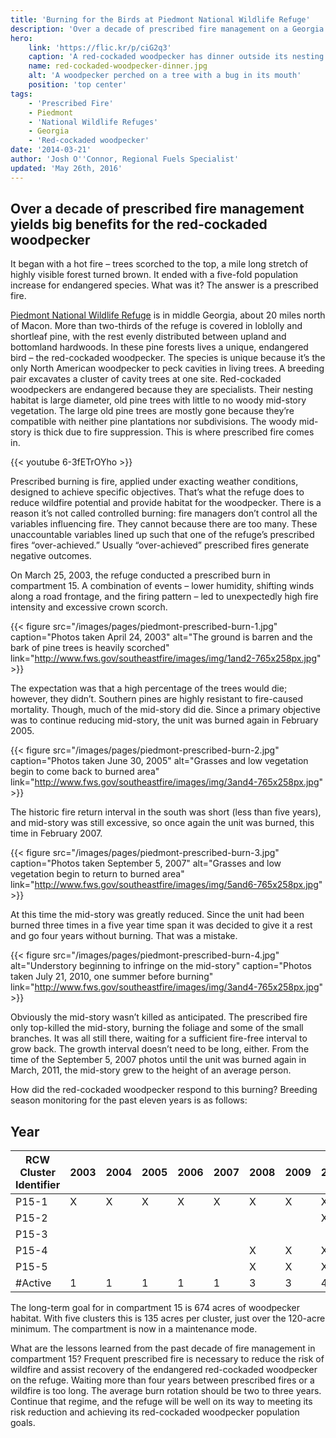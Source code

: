```yaml
---
title: 'Burning for the Birds at Piedmont National Wildlife Refuge'
description: 'Over a decade of prescribed fire management on a Georgia national wildlife refuge yields big benefits for the protected red-cockaded woodpecker.'
hero:
    link: 'https://flic.kr/p/ciG2q3'
    caption: 'A red-cockaded woodpecker has dinner outside its nesting cavity. Photo by USFWS.'
    name: red-cockaded-woodpecker-dinner.jpg
    alt: 'A woodpecker perched on a tree with a bug in its mouth'
    position: 'top center'
tags:
    - 'Prescribed Fire'
    - Piedmont
    - 'National Wildlife Refuges'
    - Georgia
    - 'Red-cockaded woodpecker'
date: '2014-03-21'
author: 'Josh O''Connor, Regional Fuels Specialist'
updated: 'May 26th, 2016'
---
```


## Over a decade of prescribed fire management yields big benefits for the red-cockaded woodpecker

It began with a hot fire – trees scorched to the top, a mile long stretch of highly visible forest turned brown. It ended with a five-fold population increase for endangered species. What was it? The answer is a prescribed fire.

[Piedmont National Wildlife Refuge](http://www.fws.gov/piedmont/) is in middle Georgia, about 20 miles north of Macon. More than two-thirds of the refuge is covered in loblolly and shortleaf pine, with the rest evenly distributed between upland and bottomland hardwoods. In these pine forests lives a unique, endangered bird – the red-cockaded woodpecker. The species is unique because it’s the only North American woodpecker to peck cavities in living trees. A breeding pair excavates a cluster of cavity trees at one site. Red-cockaded woodpeckers are endangered because they are specialists. Their nesting habitat is large diameter, old pine trees with little to no woody mid-story vegetation. The large old pine trees are mostly gone because they’re compatible with neither pine plantations nor subdivisions. The woody mid-story is thick due to fire suppression. This is where prescribed fire comes in.

{{< youtube 6-3fETrOYho >}}

Prescribed burning is fire, applied under exacting weather conditions, designed to achieve specific objectives. That’s what the refuge does to reduce wildfire potential and provide habitat for the woodpecker. There is a reason it’s not called controlled burning: fire managers don’t control all the variables influencing fire. They cannot because there are too many. These unaccountable variables lined up such that one of the refuge’s prescribed fires “over-achieved.” Usually “over-achieved” prescribed fires generate negative outcomes.

On March 25, 2003, the refuge conducted a prescribed burn in compartment 15. A combination of events – lower humidity, shifting winds along a road frontage, and the firing pattern – led to unexpectedly high fire intensity and excessive crown scorch.

{{< figure src="/images/pages/piedmont-prescribed-burn-1.jpg" caption="Photos taken April 24, 2003" alt="The ground is barren and the bark of pine trees is heavily scorched" link="http://www.fws.gov/southeastfire/images/img/1and2-765x258px.jpg" >}}

The expectation was that a high percentage of the trees would die; however, they didn’t. Southern pines are highly resistant to fire-caused mortality. Though, much of the mid-story did die. Since a primary objective was to continue reducing mid-story, the unit was burned again in February 2005.

{{< figure src="/images/pages/piedmont-prescribed-burn-2.jpg" caption="Photos taken June 30, 2005" alt="Grasses and low vegetation begin to come back to burned area" link="http://www.fws.gov/southeastfire/images/img/3and4-765x258px.jpg" >}}

The historic fire return interval in the south was short (less than five years), and mid-story was still excessive, so once again the unit was burned, this time in February 2007.

{{< figure src="/images/pages/piedmont-prescribed-burn-3.jpg" caption="Photos taken September 5, 2007" alt="Grasses and low vegetation begin to return to burned area" link="http://www.fws.gov/southeastfire/images/img/5and6-765x258px.jpg" >}}

At this time the mid-story was greatly reduced. Since the unit had been burned three times in a five year time span it was decided to give it a rest and go four years without burning. That was a mistake.

{{< figure src="/images/pages/piedmont-prescribed-burn-4.jpg"  alt="Understory beginning to infringe on the mid-story" caption="Photos taken July 21, 2010, one summer before burning" link="http://www.fws.gov/southeastfire/images/img/3and4-765x258px.jpg" >}}

Obviously the mid-story wasn’t killed as anticipated. The prescribed fire only top-killed the mid-story, burning the foliage and some of the small branches. It was all still there, waiting for a sufficient fire-free interval to grow back. The growth interval doesn’t need to be long, either. From the time of the September 5, 2007 photos until the unit was burned again in March, 2011, the mid-story grew to the height of an average person.

How did the red-cockaded woodpecker respond to this burning? Breeding season monitoring for the past eleven years is as follows:

## Year
 RCW Cluster Identifier  | 2003 | 2004 | 2005 | 2006 | 2007 | 2008 | 2009 | 2010 | 2011 | 2012 | 2013
-------------------------|------|------|------|------|------|------|------|------|------|------|------
        P15-1            |   X  |   X  |   X  |   X  |   X  |   X  |   X  |   X  |   X  |   X  |   X
        P15-2            |      |      |      |      |      |      |      |   X  |   X  |   X  |   X
        P15-3            |      |      |      |      |      |      |      |      |      |   X  |   X
        P15-4            |      |      |      |      |      |   X  |   X  |   X  |   X  |   X  |   X
        P15-5            |      |      |      |      |      |   X  |   X  |   X  |   X  |   X  |   X
        #Active          |   1  |   1  |   1  |   1  |   1  |   3  |   3  |   4  |   4  |   5  |   5

The long-term goal for in compartment 15 is 674 acres of woodpecker habitat. With five clusters this is 135 acres per cluster, just over the 120-acre minimum. The compartment is now in a maintenance mode.

What are the lessons learned from the past decade of fire management in compartment 15? Frequent prescribed fire is necessary to reduce the risk of wildfire and assist recovery of the endangered red-cockaded woodpecker on the refuge. Waiting more than four years between prescribed fires or a wildfire is too long. The average burn rotation should be two to three years. Continue that regime, and the refuge will be well on its way to meeting its risk reduction and achieving its red-cockaded woodpecker population goals.
